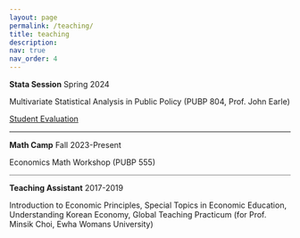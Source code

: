 ```yaml
---
layout: page
permalink: /teaching/
title: teaching
description:
nav: true
nav_order: 4
---
```


<strong>Stata Session</strong> Spring 2024

Multivariate Statistical Analysis in Public Policy (PUBP 804, Prof. John Earle)

[Student Evaluation](./assets/pdf/Eval_PUBP804_STATA_SPark.pdf)

<hr style="height:1.5px;border-width:1;color:gray;background-color:gray">

<strong>Math Camp</strong> Fall 2023-Present

Economics Math Workshop (PUBP 555)

<hr style="height:1.5px;border-width:1;color:gray;background-color:gray">

<strong>Teaching Assistant</strong> 2017-2019

Introduction to Economic Principles, Special Topics in Economic Education, Understanding Korean Economy, Global Teaching Practicum (for Prof. Minsik Choi, Ewha Womans University)
